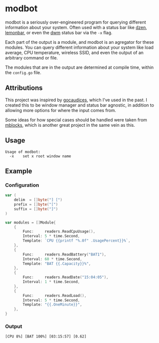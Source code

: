 # modbot

modbot is a seriously over-engineered program for querying different information about your system. Often used with a status bar like [dzen](https://github.com/robm/dzen), [lemonbar](https://github.com/LemonBoy/bar), or even the [dwm](https://dwm.suckless.org/) status bar via the `-x` flag.

Each part of the output is a module, and modbot is an agregator for these modules. You can query different information about your system like load average, CPU temperature, wireless SSID, and even the output of an arbitrary command or file.

The modules that are in the output are determined at compile time, within the `config.go` file.

## Attributions

This project was inspired by [gocaudices](https://github.com/LordRusk/gocaudices), which I've used in the past. I created this to be window manager and status bar agnostic, in addition to allowing more options for where the input comes from.

Some ideas for how special cases should be handled were taken from [mblocks](https://gitlab.com/mhdy/mblocks), which is another great project in the same vein as this.

## Usage

```
Usage of modbot:
  -x    set x root window name
```

## Example

### Configuration

```go
var (
	delim  = []byte("] [")
	prefix = []byte("[")
	suffix = []byte("]")
)

var modules = []Module{
	{
		Func:     readers.ReadCpuUsage(),
		Interval: 5 * time.Second,
		Template: `CPU {{printf "%.0f" .UsagePercent}}%`,
	},
	{
		Func:     readers.ReadBattery("BAT1"),
		Interval: 60 * time.Second,
		Template: "BAT {{.Capacity}}%",
	},
	{
		Func:     readers.ReadDate("15:04:05"),
		Interval: 1 * time.Second,
	},
	{
		Func:     readers.ReadLoad(),
		Interval: 5 * time.Second,
		Template: "{{.OneMinute}}",
	},
}
```

### Output

```
[CPU 8%] [BAT 100%] [03:15:57] [0.62]
```
